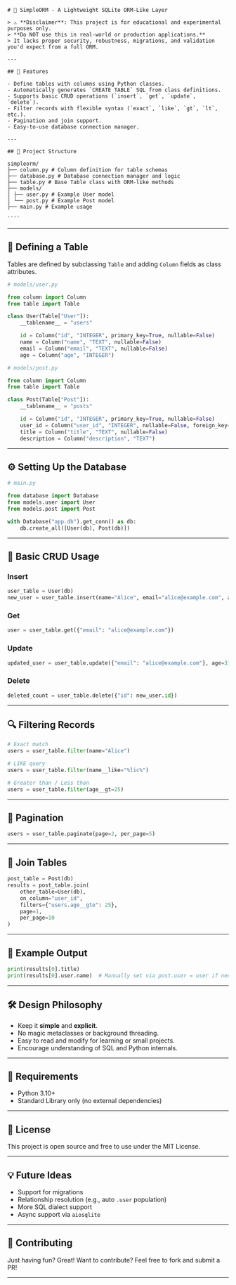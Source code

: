 ```
# 🐍 SimpleORM - A Lightweight SQLite ORM-Like Layer

> ⚠️ **Disclaimer**: This project is for educational and experimental purposes only.
> **Do NOT use this in real-world or production applications.**
> It lacks proper security, robustness, migrations, and validation you'd expect from a full ORM.

---

## 🚀 Features

- Define tables with columns using Python classes.
- Automatically generates `CREATE TABLE` SQL from class definitions.
- Supports basic CRUD operations (`insert`, `get`, `update`, `delete`).
- Filter records with flexible syntax (`exact`, `like`, `gt`, `lt`, etc.).
- Pagination and join support.
- Easy-to-use database connection manager.

---

## 📁 Project Structure

```
    simpleorm/
    ├── column.py # Column definition for table schemas
    ├── database.py # Database connection manager and logic
    ├── table.py # Base Table class with ORM-like methods
    ├── models/
    │ ├── user.py # Example User model
    │ └── post.py # Example Post model
    ├── main.py # Example usage

    ````

---

## 🧱 Defining a Table

Tables are defined by subclassing `Table` and adding `Column` fields as class attributes.

```python
# models/user.py

from column import Column
from table import Table

class User(Table["User"]):
    __tablename__ = "users"

    id = Column("id", "INTEGER", primary_key=True, nullable=False)
    name = Column("name", "TEXT", nullable=False)
    email = Column("email", "TEXT", nullable=False)
    age = Column("age", "INTEGER")
````

```python
# models/post.py

from column import Column
from table import Table

class Post(Table["Post"]):
    __tablename__ = "posts"

    id = Column("id", "INTEGER", primary_key=True, nullable=False)
    user_id = Column("user_id", "INTEGER", nullable=False, foreign_key="users.id")
    title = Column("title", "TEXT", nullable=False)
    description = Column("description", "TEXT")
```

---

## ⚙️ Setting Up the Database

```python
# main.py

from database import Database
from models.user import User
from models.post import Post

with Database("app.db").get_conn() as db:
    db.create_all([User(db), Post(db)])
```

---

## 📝 Basic CRUD Usage

### Insert

```python
user_table = User(db)
new_user = user_table.insert(name="Alice", email="alice@example.com", age=30)
```

### Get

```python
user = user_table.get({"email": "alice@example.com"})
```

### Update

```python
updated_user = user_table.update({"email": "alice@example.com"}, age=31)
```

### Delete

```python
deleted_count = user_table.delete({"id": new_user.id})
```

---

## 🔍 Filtering Records

```python
# Exact match
users = user_table.filter(name="Alice")

# LIKE query
users = user_table.filter(name__like="%lic%")

# Greater than / Less than
users = user_table.filter(age__gt=25)
```

---

## 📄 Pagination

```python
users = user_table.paginate(page=2, per_page=5)
```

---

## 🔗 Join Tables

```python
post_table = Post(db)
results = post_table.join(
    other_table=User(db),
    on_column="user_id",
    filters={"users.age__gte": 25},
    page=1,
    per_page=10
)
```

---

## 🧪 Example Output

```python
print(results[0].title)
print(results[0].user.name)  # Manually set via post.user = user if needed
```

---

## 🛠️ Design Philosophy

- Keep it **simple** and **explicit**.
- No magic metaclasses or background threading.
- Easy to read and modify for learning or small projects.
- Encourage understanding of SQL and Python internals.

---

## 📌 Requirements

- Python 3.10+
- Standard Library only (no external dependencies)

---

## 📜 License

This project is open source and free to use under the MIT License.

---

## 💡 Future Ideas

- Support for migrations
- Relationship resolution (e.g., auto `.user` population)
- More SQL dialect support
- Async support via `aiosqlite`

---

## 👏 Contributing

Just having fun? Great! Want to contribute? Feel free to fork and submit a PR!

---
